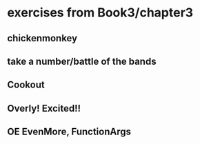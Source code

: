 
# exercises from Book3/chapter3
## chickenmonkey
## take a number/battle of the bands
## Cookout
## Overly! Excited!!
## OE EvenMore, FunctionArgs